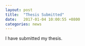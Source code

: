 ```yaml
---
layout: post
title:  "Thesis Submitted"
date:   2017-01-04 10:00:55 +0800
categories: news
---
```


I have submitted my thesis.
